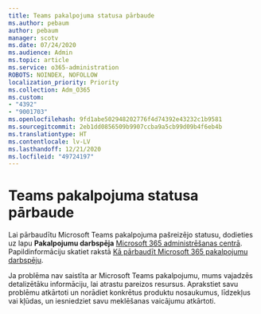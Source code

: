 ```yaml
---
title: Teams pakalpojuma statusa pārbaude
ms.author: pebaum
author: pebaum
manager: scotv
ms.date: 07/24/2020
ms.audience: Admin
ms.topic: article
ms.service: o365-administration
ROBOTS: NOINDEX, NOFOLLOW
localization_priority: Priority
ms.collection: Adm_O365
ms.custom:
- "4392"
- "9001703"
ms.openlocfilehash: 9fd1abe502948202776f4d74392e43232c1b9581
ms.sourcegitcommit: 2eb1dd0856509b9907ccba9a5cb99d09b4f6eb4b
ms.translationtype: HT
ms.contentlocale: lv-LV
ms.lasthandoff: 12/21/2020
ms.locfileid: "49724197"
---
```

# <a name="check-teams-service-status"></a>Teams pakalpojuma statusa pārbaude

Lai pārbaudītu Microsoft Teams pakalpojuma pašreizējo statusu, dodieties uz lapu **Pakalpojumu darbspēja** [Microsoft 365 administrēšanas centrā](https://go.microsoft.com/fwlink/p/?linkid=2024339). Papildinformāciju skatiet rakstā [Kā pārbaudīt Microsoft 365 pakalpojumu darbspēju](https://docs.microsoft.com/office365/enterprise/view-service-health).

Ja problēma nav saistīta ar Microsoft Teams pakalpojumu, mums vajadzēs detalizētāku informāciju, lai atrastu pareizos resursus. Aprakstiet savu problēmu atkārtoti un norādiet konkrētus produktu nosaukumus, līdzekļus vai kļūdas, un iesniedziet savu meklēšanas vaicājumu atkārtoti.
